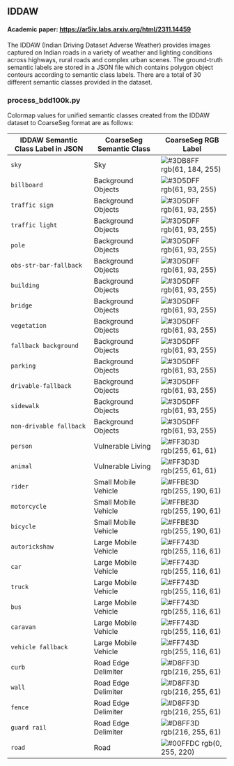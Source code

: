 
## IDDAW

#### Academic paper: https://ar5iv.labs.arxiv.org/html/2311.14459

The IDDAW (Indian Driving Dataset Adverse Weather) provides images captured on Indian roads in a variety of weather and lighting conditions across highways, rural roads and complex urban scenes. The ground-truth semantic labels are stored in a JSON file which contains polygon object contours according to semantic class labels. There are a total of 30 different semantic classes provided in the dataset. 

### process_bdd100k.py
Colormap values for unified semantic classes created from the IDDAW dataset to CoarseSeg format are as follows:

| IDDAW Semantic Class Label in JSON | CoarseSeg Semantic Class | CoarseSeg RGB Label |
| -------- | ------- | ------- |
|`sky`| Sky | ![#3DB8FF](https://via.placeholder.com/10/3DB8FF?text=+) rgb(61, 184, 255)|
|`billboard`| Background Objects | ![#3D5DFF](https://via.placeholder.com/10/3D5DFF?text=+) rgb(61, 93, 255)|
|`traffic sign`| Background Objects | ![#3D5DFF](https://via.placeholder.com/10/3D5DFF?text=+) rgb(61, 93, 255)|
|`traffic light`| Background Objects | ![#3D5DFF](https://via.placeholder.com/10/3D5DFF?text=+) rgb(61, 93, 255)|
|`pole`| Background Objects | ![#3D5DFF](https://via.placeholder.com/10/3D5DFF?text=+) rgb(61, 93, 255)|
|`obs-str-bar-fallback`|Background Objects | ![#3D5DFF](https://via.placeholder.com/10/3D5DFF?text=+) rgb(61, 93, 255)|
|`building`| Background Objects | ![#3D5DFF](https://via.placeholder.com/10/3D5DFF?text=+) rgb(61, 93, 255)|
|`bridge`| Background Objects | ![#3D5DFF](https://via.placeholder.com/10/3D5DFF?text=+) rgb(61, 93, 255)|
|`vegetation`| Background Objects | ![#3D5DFF](https://via.placeholder.com/10/3D5DFF?text=+) rgb(61, 93, 255)|
|`fallback background`| Background Objects | ![#3D5DFF](https://via.placeholder.com/10/3D5DFF?text=+) rgb(61, 93, 255)|
|`parking`| Background Objects | ![#3D5DFF](https://via.placeholder.com/10/3D5DFF?text=+) rgb(61, 93, 255)|
|`drivable-fallback`| Background Objects | ![#3D5DFF](https://via.placeholder.com/10/3D5DFF?text=+) rgb(61, 93, 255)|
|`sidewalk`| Background Objects | ![#3D5DFF](https://via.placeholder.com/10/3D5DFF?text=+) rgb(61, 93, 255)|
|`non-drivable fallback`| Background Objects | ![#3D5DFF](https://via.placeholder.com/10/3D5DFF?text=+) rgb(61, 93, 255)|
|`person`|Vulnerable Living | ![#FF3D3D](https://via.placeholder.com/10/FF3D3D?text=+) rgb(255, 61, 61)|
|`animal`|Vulnerable Living | ![#FF3D3D](https://via.placeholder.com/10/FF3D3D?text=+) rgb(255, 61, 61)|
|`rider`|Small Mobile Vehicle | ![#FFBE3D](https://via.placeholder.com/10/FFBE3D?text=+) rgb(255, 190, 61)|
|`motorcycle`| Small Mobile Vehicle | ![#FFBE3D](https://via.placeholder.com/10/FFBE3D?text=+) rgb(255, 190, 61)|
|`bicycle`| Small Mobile Vehicle | ![#FFBE3D](https://via.placeholder.com/10/FFBE3D?text=+) rgb(255, 190, 61)|
|`autorickshaw`| Large Mobile Vehicle | ![#FF743D](https://via.placeholder.com/10/FF743D?text=+) rgb(255, 116, 61) |
|`car`|Large Mobile Vehicle | ![#FF743D](https://via.placeholder.com/10/FF743D?text=+) rgb(255, 116, 61) |
|`truck`| Large Mobile Vehicle | ![#FF743D](https://via.placeholder.com/10/FF743D?text=+) rgb(255, 116, 61) |
|`bus`|Large Mobile Vehicle | ![#FF743D](https://via.placeholder.com/10/FF743D?text=+) rgb(255, 116, 61) |
|`caravan`|Large Mobile Vehicle | ![#FF743D](https://via.placeholder.com/10/FF743D?text=+) rgb(255, 116, 61) |
|`vehicle fallback`|Large Mobile Vehicle | ![#FF743D](https://via.placeholder.com/10/FF743D?text=+) rgb(255, 116, 61) |
|`curb`|Road Edge Delimiter | ![#D8FF3D](https://via.placeholder.com/10/D8FF3D?text=+) rgb(216, 255, 61)|
|`wall`| Road Edge Delimiter | ![#D8FF3D](https://via.placeholder.com/10/D8FF3D?text=+) rgb(216, 255, 61)|
|`fence`|Road Edge Delimiter | ![#D8FF3D](https://via.placeholder.com/10/D8FF3D?text=+) rgb(216, 255, 61)|
|`guard rail`| Road Edge Delimiter | ![#D8FF3D](https://via.placeholder.com/10/D8FF3D?text=+) rgb(216, 255, 61)|
|`road`| Road | ![#00FFDC](https://via.placeholder.com/10/00FFDC?text=+) rgb(0, 255, 220) |